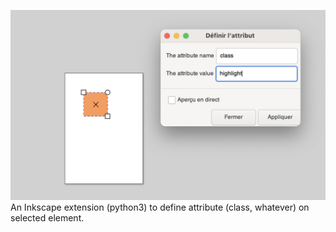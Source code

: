 ![Preview](preview.png)
An Inkscape extension (python3) to define attribute (class, whatever) on selected element.
